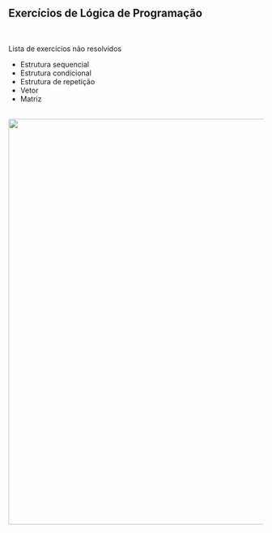 <h2>Exercícios de Lógica de Programação</h2>
<br>
<p>Lista de exercícios não resolvidos</p>
<ul>
  <li>Estrutura sequencial</li>
  <li>Estrutura condicional</li>
  <li>Estrutura de repetição</li>
  <li>Vetor</li>
  <li>Matriz</li>
</ul>
<br>
<img src="https://images-na.ssl-images-amazon.com/images/I/81HITrV4GXL.jpg" height=800 width=600 >
